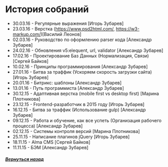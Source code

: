 # История собраний
- 30.03.16 - Регулярные выражения [Игорь Зубарев]
- 23.03.16 - Верстка (https://www.psd2html.com/, https://w3-markup.com/)[Василий Леонов] 
- 02.03.16 - Руководство по оформлению parser кода [Александр Зубарев]
- 24.02.16 - Обновления v5:elequent, url, validator [Александр Зубарев]
- 17.02.16 - Проектирование Баз Данных (Нормализация, Связи) [Сергей Байков]
- 10.02.16 - Принципы программирования [Александр Зубарев]
- 27.01.16 - Битва за траффик (Ускоряем скорость загрузки сайта) [Игорь Зубарев]
- 20.01.16 - Битрикс: шаблоны [Александр Зубарев]
- 13.01.16 - Путь программиста [Александр Зубарев]
- 30.12.15 - Aдаптивная верстка (mobile first vs desktop first) [Марина Плотникова]
- 23.12.15 - Frontend-разработчик в 2015 году [Игорь Зубарев]
- 16.12.15 - Битва за траффик (Использование gulp) [Александр Зубарев]
- 09.12.15 - Работа и обучение, как все успеть (Организация рабочего процесса) [Александр Зубарев]
- 02.12.15 - Cистемы контроля версий [Марина Плотникова]
- 25.11.15 - Написание плагинов jQuery [Игорь Зубарев]
- 18.11.15 - Alma CMS [Сергей Байков]
- 11.11.15 - БЭМ [Александр Зубарев]

##### [Вернуться назад](README.md)
